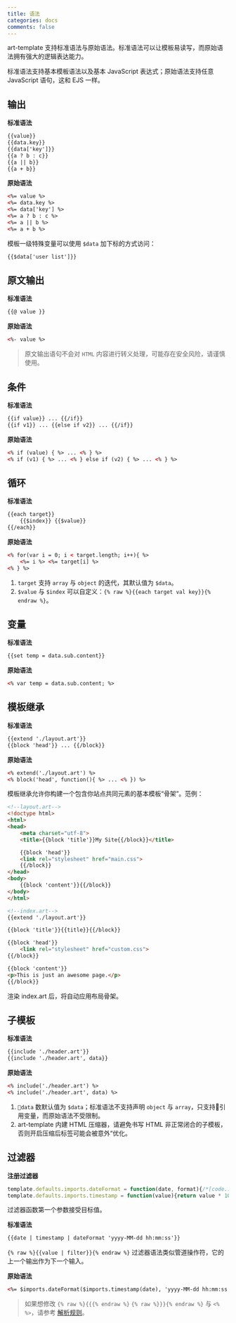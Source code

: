 ```yaml
---
title: 语法
categories: docs
comments: false
---
```


art-template 支持标准语法与原始语法。标准语法可以让模板易读写，而原始语法拥有强大的逻辑表达能力。

标准语法支持基本模板语法以及基本 JavaScript 表达式；原始语法支持任意 JavaScript 语句，这和 EJS 一样。

## 输出

**标准语法**

```html
{{value}}
{{data.key}}
{{data['key']}}
{{a ? b : c}}
{{a || b}}
{{a + b}}
```

**原始语法**

```html
<%= value %>
<%= data.key %>
<%= data['key'] %>
<%= a ? b : c %>
<%= a || b %>
<%= a + b %>
```

模板一级特殊变量可以使用 `$data` 加下标的方式访问：

```html
{{$data['user list']}}
```

## 原文输出

**标准语法**

```html
{{@ value }}
```

**原始语法**

```html
<%- value %>
```

> 原文输出语句不会对 `HTML` 内容进行转义处理，可能存在安全风险，请谨慎使用。

## 条件

**标准语法**

```html
{{if value}} ... {{/if}}
{{if v1}} ... {{else if v2}} ... {{/if}}
```

**原始语法**

```html
<% if (value) { %> ... <% } %>
<% if (v1) { %> ... <% } else if (v2) { %> ... <% } %>
```

## 循环

**标准语法**

```html
{{each target}}
    {{$index}} {{$value}}
{{/each}}
```

**原始语法**

```html
<% for(var i = 0; i < target.length; i++){ %>
    <%= i %> <%= target[i] %>
<% } %>
```

1. `target` 支持 `array` 与 `object` 的迭代，其默认值为 `$data`。
2. `$value` 与 `$index` 可以自定义：`{% raw %}{{each target val key}}{% endraw %}`。

## 变量

**标准语法**

```html
{{set temp = data.sub.content}}
```

**原始语法**

```html
<% var temp = data.sub.content; %> 
```

## 模板继承

**标准语法**

```html
{{extend './layout.art'}}
{{block 'head'}} ... {{/block}}
```

**原始语法**

```html
<% extend('./layout.art') %>
<% block('head', function(){ %> ... <% }) %>
```

模板继承允许你构建一个包含你站点共同元素的基本模板“骨架”。范例：

```html
<!--layout.art-->
<!doctype html>
<html>
<head>
    <meta charset="utf-8">
    <title>{{block 'title'}}My Site{{/block}}</title>

    {{block 'head'}}
    <link rel="stylesheet" href="main.css">
    {{/block}}
</head>
<body>
    {{block 'content'}}{{/block}}
</body>
</html>
```

```html
<!--index.art-->
{{extend './layout.art'}}

{{block 'title'}}{{title}}{{/block}}

{{block 'head'}}
    <link rel="stylesheet" href="custom.css">
{{/block}}

{{block 'content'}}
<p>This is just an awesome page.</p>
{{/block}}
```

渲染 index.art 后，将自动应用布局骨架。

## 子模板

**标准语法**

```html
{{include './header.art'}}
{{include './header.art', data}}
```

**原始语法**

```html
<% include('./header.art') %>
<% include('./header.art', data) %>
```

1. `data` 数默认值为 `$data`；标准语法不支持声明 `object` 与 `array`，只支持引用变量，而原始语法不受限制。
2. art-template 内建 HTML 压缩器，请避免书写 HTML 非正常闭合的子模板，否则开启压缩后标签可能会被意外“优化。

## 过滤器

**注册过滤器**

```js
template.defaults.imports.dateFormat = function(date, format){/*[code..]*/};
template.defaults.imports.timestamp = function(value){return value * 1000};
```

过滤器函数第一个参数接受目标值。

**标准语法**

```html
{{date | timestamp | dateFormat 'yyyy-MM-dd hh:mm:ss'}}
```

`{% raw %}{{value | filter}}{% endraw %}` 过滤器语法类似管道操作符，它的上一个输出作为下一个输入。

**原始语法**

```html
<%= $imports.dateFormat($imports.timestamp(date), 'yyyy-MM-dd hh:mm:ss') %>
```

> 如果想修改 `{% raw %}{{{% endraw %}` `{% raw %}}}{% endraw %}` 与 `<%` `%>`，请参考 [解析规则](rules.html)。
